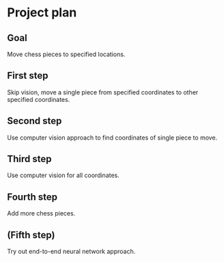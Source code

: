 # Project plan

## Goal
Move chess pieces to specified locations.

## First step
Skip vision, move a single piece from specified coordinates to other specified coordinates.

## Second step
Use computer vision approach to find coordinates of single piece to move.

## Third step
Use computer vision for all coordinates.

## Fourth step
Add more chess pieces.

## (Fifth step)
Try out end-to-end neural network approach.

